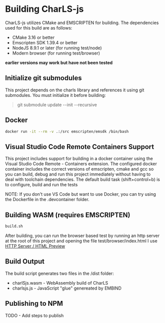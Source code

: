 # Building CharLS-js

CharLS-js utilizes CMake and EMSCRIPTEN for building.  The dependencies used
for this build are as follows:

* CMake 3.16 or better
* Emscripten SDK 1.39.4 or better
* NodeJS 8.9.1 or later (for running test/node)
* Modern browser (for running test/browser)

**earlier versions may work but have not been tested**

## Initialize git submodules

This project depends on the charls library and references it using
git submodules.  You must initialize it before building:

> git submodule update --init --recursive

## Docker
```sh
docker run -it --rm -v .:/src emscripten/emsdk /bin/bash
```
  
## Visual Studio Code Remote Containers Support

This project includes support for building in a docker container using the 
Visual Studio Code Remote - Containers extension.  The configured docker container
includes the correct versions of emscripten, cmake and gcc so you can build, debug
and run this project immediately without having to deal with toolchain dependencies.
The default build task (shift+control+b) is to configure, build and run the tests

NOTE: If you don't use VS Code but want to use Docker, you can try using the 
Dockerfile in the .devcontainer folder.

## Building WASM (requires EMSCRIPTEN)

```bash
build.sh
```

After building, you can run the browser based test by running an http server
at the root of this project and opening the file test/browser/index.html  I use 
[HTTP Server / HTML Preview](https://marketplace.visualstudio.com/items?itemName=Flixs.vs-code-http-server-and-html-preview)

## Build Output

The build script generates two files in the /dist folder:
* charlSjs.wasm - WebAssembly build of CharLS
* charlsjs.js - JavaScript "glue" genereated by EMBIND

## Publishing to NPM

TODO - Add steps to publish 

